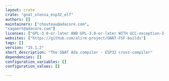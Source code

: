 ```yaml
---
layout: crate
crate: "gnat_xtensa_esp32_elf"
authors: []
maintainers: ["chouteau@adacore.com",
"sagaert@adacore.com"]
licenses: ["GPL-3.0-or-later AND GPL-3.0-or-later WITH GCC-exception-3.1"]
websites: ["https://github.com/alire-project/GNAT-FSF-builds"]
tags: []
version: "15.1.2"
short_description: "The GNAT Ada compiler - ESP32 cross-compiler"
dependencies: []
configuration_variables: []
configuration_values: []

---
```



